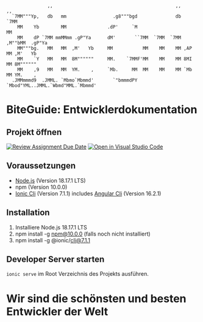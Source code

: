 ```
               ,,                                             ,,        ,,
  `7MM"""Yp,   db   mm                 .g8"""bgd              db      `7MM
    MM    Yb        MM               .dP'     `M                        MM
    MM    dP `7MM mmMMmm .gP"Ya      dM'       ``7MM  `7MM  `7MM   ,M""bMM  .gP"Ya
    MM"""bg.   MM   MM  ,M'   Yb     MM           MM    MM    MM ,AP    MM ,M'   Yb
    MM    `Y   MM   MM  8M""""""     MM.    `7MMF'MM    MM    MM 8MI    MM 8M""""""
    MM    ,9   MM   MM  YM.    ,     `Mb.     MM  MM    MM    MM `Mb    MM YM.    ,
  .JMMmmmd9  .JMML. `Mbmo`Mbmmd'       `"bmmmdPY  `Mbod"YML..JMML.`Wbmd"MML.`Mbmmd'

```


#

# BiteGuide: Entwicklerdokumentation

## Projekt öffnen

[![Review Assignment Due Date](https://classroom.github.com/assets/deadline-readme-button-24ddc0f5d75046c5622901739e7c5dd533143b0c8e959d652212380cedb1ea36.svg)](https://classroom.github.com/a/IEPW_6q_)
[![Open in Visual Studio Code](https://classroom.github.com/assets/open-in-vscode-718a45dd9cf7e7f842a935f5ebbe5719a5e09af4491e668f4dbf3b35d5cca122.svg)](https://classroom.github.com/online_ide?assignment_repo_id=11744338&assignment_repo_type=AssignmentRepo)

## Voraussetzungen

- [Node.js](https://nodejs.org/en/) (Version 18.17.1 LTS)
- npm (Version 10.0.0)
- [Ionic Cli](https://ionicframework.com/docs/cli) (Version 7.1.1) includes [Angular Cli](https://angular.io/cli) (Version 16.2.1)

## Installation

1. Installiere Node.js 18.17.1 LTS
2. npm install -g npm@10.0.0 (falls noch nicht installiert)
3. npm install -g @ionic/cli@7.1.1

## Developer Server starten

`ionic serve` im Root Verzeichnis des Projekts ausführen.

# Wir sind die schönsten und besten Entwickler der Welt
